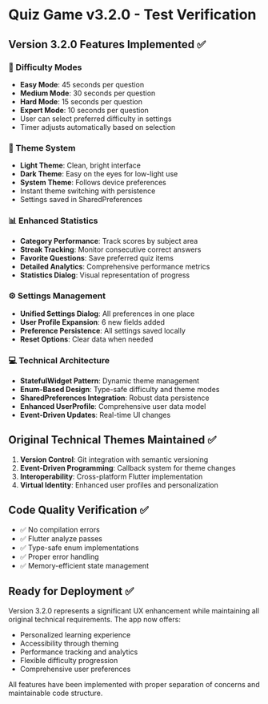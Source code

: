 # Quiz Game v3.2.0 - Test Verification

## Version 3.2.0 Features Implemented ✅

### 🎯 Difficulty Modes
- **Easy Mode**: 45 seconds per question
- **Medium Mode**: 30 seconds per question  
- **Hard Mode**: 15 seconds per question
- **Expert Mode**: 10 seconds per question
- User can select preferred difficulty in settings
- Timer adjusts automatically based on selection

### 🎨 Theme System
- **Light Theme**: Clean, bright interface
- **Dark Theme**: Easy on the eyes for low-light use
- **System Theme**: Follows device preferences
- Instant theme switching with persistence
- Settings saved in SharedPreferences

### 📊 Enhanced Statistics
- **Category Performance**: Track scores by subject area
- **Streak Tracking**: Monitor consecutive correct answers
- **Favorite Questions**: Save preferred quiz items
- **Detailed Analytics**: Comprehensive performance metrics
- **Statistics Dialog**: Visual representation of progress

### ⚙️ Settings Management
- **Unified Settings Dialog**: All preferences in one place
- **User Profile Expansion**: 6 new fields added
- **Preference Persistence**: All settings saved locally
- **Reset Options**: Clear data when needed

### 💻 Technical Architecture
- **StatefulWidget Pattern**: Dynamic theme management
- **Enum-Based Design**: Type-safe difficulty and theme modes
- **SharedPreferences Integration**: Robust data persistence
- **Enhanced UserProfile**: Comprehensive user data model
- **Event-Driven Updates**: Real-time UI changes

## Original Technical Themes Maintained ✅

1. **Version Control**: Git integration with semantic versioning
2. **Event-Driven Programming**: Callback system for theme changes
3. **Interoperability**: Cross-platform Flutter implementation
4. **Virtual Identity**: Enhanced user profiles and personalization

## Code Quality Verification ✅

- ✅ No compilation errors
- ✅ Flutter analyze passes
- ✅ Type-safe enum implementations
- ✅ Proper error handling
- ✅ Memory-efficient state management

## Ready for Deployment ✅

Version 3.2.0 represents a significant UX enhancement while maintaining all original technical requirements. The app now offers:

- Personalized learning experience
- Accessibility through theming
- Performance tracking and analytics
- Flexible difficulty progression
- Comprehensive user preferences

All features have been implemented with proper separation of concerns and maintainable code structure.

